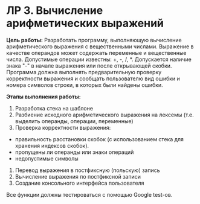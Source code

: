 # ЛР 3. Вычисление арифметических выражений

__Цель работы:__ Разработать программу, выполняющую вычисление арифметического выражения с вещественными числами. 
Выражение в качестве операндов может содержать переменные и вещественные числа. Допустимые операции известны: +, -, /, *. 
Допускается наличие знака "-" в начале выражения или после открывающей скобки.
Программа должна выполнять предварительную проверку корректности выражения и сообщать пользователю вид ошибки 
и номера символов строки, в которых были найдены ошибки.

__Этапы выполнения работы:__

1. Разработка стека на шаблоне
1. Разбиение исходного арифметического выражения на лексемы (т.е. выделить операнды, операции, переменные)
1. Проверка корректности выражения:
  - правильность расстановки скобок (с использованием стека для хранения индексов скобок).
  - пропущены ли операнды или знаки операций
  - недопустимые символы
1. Перевод выражения в постфиксную (польскую) запись
1. Вычисление выражения по постфиксной записи
1. Создание консольного интерфейса пользователя

Все функции должны тестироваться с помощью Google test-ов.
